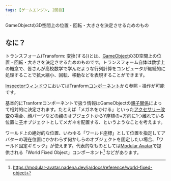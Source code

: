 ```yaml
---
tags: [ゲームエンジン, 2回目]
---
```


GameObjectの3D空間上の位置・回転・大きさを決定させるためのもの

## なに？

トランスフォーム(Transform: 変換(する))とは、[GameObject](/docs/索引/GHI/GameObject)の3D空間上の位置・回転・大きさを決定させるためのものです。トランスフォーム自体は数学上の概念で、皆さんが高校数学で学んだような行列計算をコンピュータが継続的に処理することで拡大縮小、回転、移動などを表現することができます。

[Inspectorウィンドウ](/docs/索引/GHI/Inspectorウィンドウ)においてはTranform[コンポーネント](/docs/索引/ABC/Component)から参照・操作が可能です。

基本的にTranformコンポーネントで扱う情報はGameObjectの[親子関係](/docs/索引/あ行/親子関係)によって相対的に決定されます。たとえば「メガネをかける」といった[アクセサリー改変](/docs/索引/あ行/アクセサリー改変)の場合、顔パーツなどの[親](/docs/索引/あ行/親-親子関係)のオブジェクトからY座標の+方向に1つ離れている位置に[子](/docs/索引/か行/子-親子関係)オブジェクトとしてメガネを配置する、というようなことを考えます。

ワールド上の絶対的な位置、いわゆる「ワールド座標」として位置を指定してアバターの現在位置にかかわらず何かしらのオブジェクトを固定したい場合、「ワールド固定ギミック」が使えます。代表的なものとしては[Modular Avatar](/docs/索引/MNO/ModularAvatar)で提供される「World Fixed Object」コンポーネント[^1] などがあります。

[^1]: https://modular-avatar.nadena.dev/ja/docs/reference/world-fixed-object
